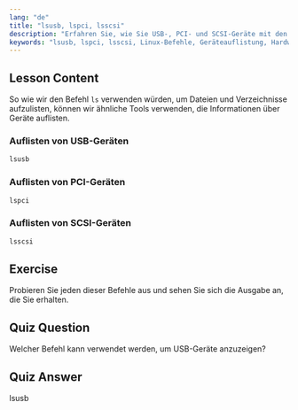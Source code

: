 ```yaml
---
lang: "de"
title: "lsusb, lspci, lsscsi"
description: "Erfahren Sie, wie Sie USB-, PCI- und SCSI-Geräte mit den Befehlen lsusb, lspci und lsscsi auflisten. Verstehen Sie Ihre Linux-Hardware mit dieser anfängerfreundlichen Anleitung."
keywords: "lsusb, lspci, lsscsi, Linux-Befehle, Geräteauflistung, Hardware-Informationen, Linux-Tutorial, Anfängerleitfaden"
---
```


## Lesson Content

So wie wir den Befehl `ls` verwenden würden, um Dateien und Verzeichnisse aufzulisten, können wir ähnliche Tools verwenden, die Informationen über Geräte auflisten.

### Auflisten von USB-Geräten

```bash
lsusb
```

### Auflisten von PCI-Geräten

```bash
lspci
```

### Auflisten von SCSI-Geräten

```bash
lsscsi
```

## Exercise

Probieren Sie jeden dieser Befehle aus und sehen Sie sich die Ausgabe an, die Sie erhalten.

## Quiz Question

Welcher Befehl kann verwendet werden, um USB-Geräte anzuzeigen?

## Quiz Answer

lsusb

